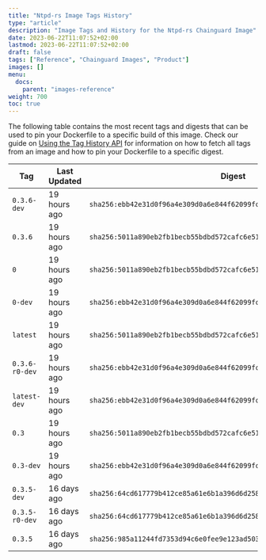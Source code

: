 ```yaml
---
title: "Ntpd-rs Image Tags History"
type: "article"
description: "Image Tags and History for the Ntpd-rs Chainguard Image"
date: 2023-06-22T11:07:52+02:00
lastmod: 2023-06-22T11:07:52+02:00
draft: false
tags: ["Reference", "Chainguard Images", "Product"]
images: []
menu:
  docs:
    parent: "images-reference"
weight: 700
toc: true
---
```


The following table contains the most recent tags and digests that can be used to pin your Dockerfile to a specific build of this image. Check our guide on [Using the Tag History API](/chainguard/chainguard-images/using-the-tag-history-api/) for information on how to fetch all tags from an image and how to pin your Dockerfile to a specific digest.

| Tag            | Last Updated | Digest                                                                    |
|----------------|--------------|---------------------------------------------------------------------------|
| `0.3.6-dev`    | 19 hours ago | `sha256:ebb42e31d0f96a4e309d0a6e844f62099fcf77cf3c4b44970665aa97e0d9d4c8` |
| `0.3.6`        | 19 hours ago | `sha256:5011a890eb2fb1becb55bdbd572cafc6e512e978d36963ef60c564614d23c004` |
| `0`            | 19 hours ago | `sha256:5011a890eb2fb1becb55bdbd572cafc6e512e978d36963ef60c564614d23c004` |
| `0-dev`        | 19 hours ago | `sha256:ebb42e31d0f96a4e309d0a6e844f62099fcf77cf3c4b44970665aa97e0d9d4c8` |
| `latest`       | 19 hours ago | `sha256:5011a890eb2fb1becb55bdbd572cafc6e512e978d36963ef60c564614d23c004` |
| `0.3.6-r0-dev` | 19 hours ago | `sha256:ebb42e31d0f96a4e309d0a6e844f62099fcf77cf3c4b44970665aa97e0d9d4c8` |
| `latest-dev`   | 19 hours ago | `sha256:ebb42e31d0f96a4e309d0a6e844f62099fcf77cf3c4b44970665aa97e0d9d4c8` |
| `0.3`          | 19 hours ago | `sha256:5011a890eb2fb1becb55bdbd572cafc6e512e978d36963ef60c564614d23c004` |
| `0.3-dev`      | 19 hours ago | `sha256:ebb42e31d0f96a4e309d0a6e844f62099fcf77cf3c4b44970665aa97e0d9d4c8` |
| `0.3.5-dev`    | 16 days ago  | `sha256:64cd617779b412ce85a61e6b1a396d6d258e48c87c85ed40239533ba53c937e4` |
| `0.3.5-r0-dev` | 16 days ago  | `sha256:64cd617779b412ce85a61e6b1a396d6d258e48c87c85ed40239533ba53c937e4` |
| `0.3.5`        | 16 days ago  | `sha256:985a11244fd7353d94c6e0fee9e123ad50389ca019c6a3af8070ffe552f26abb` |
